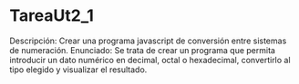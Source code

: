 # TareaUt2_1
Descripción: Crear una programa javascript de conversión entre sistemas de numeración.
Enunciado: Se trata de crear un programa que permita introducir un dato numérico en decimal, octal o hexadecimal, 
convertirlo al tipo elegido y visualizar el resultado.

